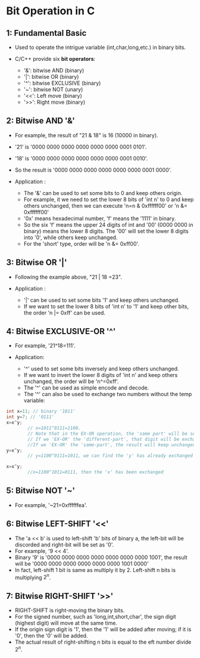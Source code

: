 # Bit Operation in C

## 1: Fundamental Basic

- Used to operate the intrigue variable (int,char,long,etc.) in binary bits. 

- C/C++ provide six **bit operators**:
    - '&': bitwise AND (binary)
    - '|': bitwise OR (binary)
    - '^': bitwise EXCLUSIVE (binary)
    - '~': bitwise NOT (unary)
    - '<<': Left move (binary)
    - '>>': Right move (binary)

## 2: Bitwise AND '&' 

- For example, the result of "21 & 18" is 16 (10000 in binary).

- '21' is '0000 0000 0000 0000 0000 0000 0001 0101'.

- '18' is '0000 0000 0000 0000 0000 0000 0001 0010'.

- So the result is '0000 0000 0000 0000 0000 0000 0001 0000'.

- Application :
    - The '&' can be used to set some bits to 0 and keep others origin.
    - For example, it we need to set the lower 8 bits of 'int n' to 0 and keep others unchanged, then we can execute 'n=n & 0xffffff00' or 'n &= 0xffffff00'
    - '0x' means hexadecimal number, 'f' means the '1111' in binary.
    - So the six 'f' means the upper 24 digits of int and '00' (0000 0000 in binary) means the lower 8 digits. The '00' will set the lower 8 digits into '0', while others keep unchanged.
    - For the 'short' type, order will be 'n &= 0xff00'.

## 3: Bitwise OR '|'

- Following the example above, "21 | 18 =23". 

- Application :
    - '|' can be used to set some bits '1' and keep others unchanged.
    - If we want to set the lower 8 bits of 'int n' to '1' and keep other bits, the order 'n |= 0xff' can be used.

## 4: Bitwise EXCLUSIVE-OR '^'

- For example, '21^18=111'.

- Application:
    - '^' used to set some bits inversely and keep others unchanged.
    - If we want to invert the lower 8 digits of 'int n' and keep others unchanged, the order will be 'n^=0xff'.
    - The '^' can be used as simple encode and decode.
    - The '^' can also be used to exchange two numbers without the temp variable:

```cpp
int x=11; // binary '1011'
int y=7; // '0111'
x=x^y;
        // x=1011^0111=1100.
        // Note that in the EX-OR operation, the 'same part' will be set as '0', only if one is '0' and another is '1', the result will be '1'.
        // If we 'EX-OR' the 'different-part', that digit will be exchange to other's digit.
        //If we 'EX-OR' the 'same-part', the result will keep unchanged.
y=x^y;
        // y=1100^0111=1011, we can find the 'y' has already exchanged to 'x'

x=x^y; 
        //x=1100^1011=0111, then the 'x' has been exchanged

```

## 5: Bitwise NOT '~'

- For example, '~21=0xffffffea'.

## 6: Bitwise LEFT-SHIFT '<<'

- The 'a << b' is used to left-shift 'b' bits of binary a, the left-bit will be discorded and right-bit will be set as '0'.
- For example, '9 << 4'.
- Binary '9' is '0000 0000 0000 0000 0000 0000 0000 1001', the result will be '0000 0000 0000 0000 0000 0000 1001 0000'
- In fact, left-shift 1 bit is same as multiply it by 2. Left-shift n bits is multiplying $2^n$.
  
## 7: Bitwise RIGHT-SHIFT '>>'

- RIGHT-SHIFT is right-moving the binary bits.
- For the signed number, such as 'long,int,short,char', the sign digit (highest digit) will move at the same time.
- If the origin sign digit is '1', then the '1' will be added after moving; if it is '0', then the '0' will be added.
- The actual result of right-shifting n bits is equal to the eft number divide $2^n$.